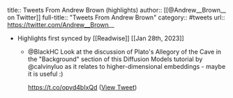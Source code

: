 title:: Tweets From Andrew Brown (highlights)
author:: [[@Andrew__Brown__ on Twitter]]
full-title:: "Tweets From Andrew Brown"
category:: #tweets
url:: https://twitter.com/Andrew__Brown__

- Highlights first synced by [[Readwise]] [[Jan 28th, 2023]]
	- @BlackHC Look at the discussion of Plato's Allegory of the Cave in the "Background" section of this Diffusion Models tutorial by @calvinyluo  as it relates to higher-dimensional embeddings - maybe it is useful :) 
	  
	  https://t.co/opyd4bIxQd ([View Tweet](https://twitter.com/Andrew__Brown__/status/1619057753535959040))